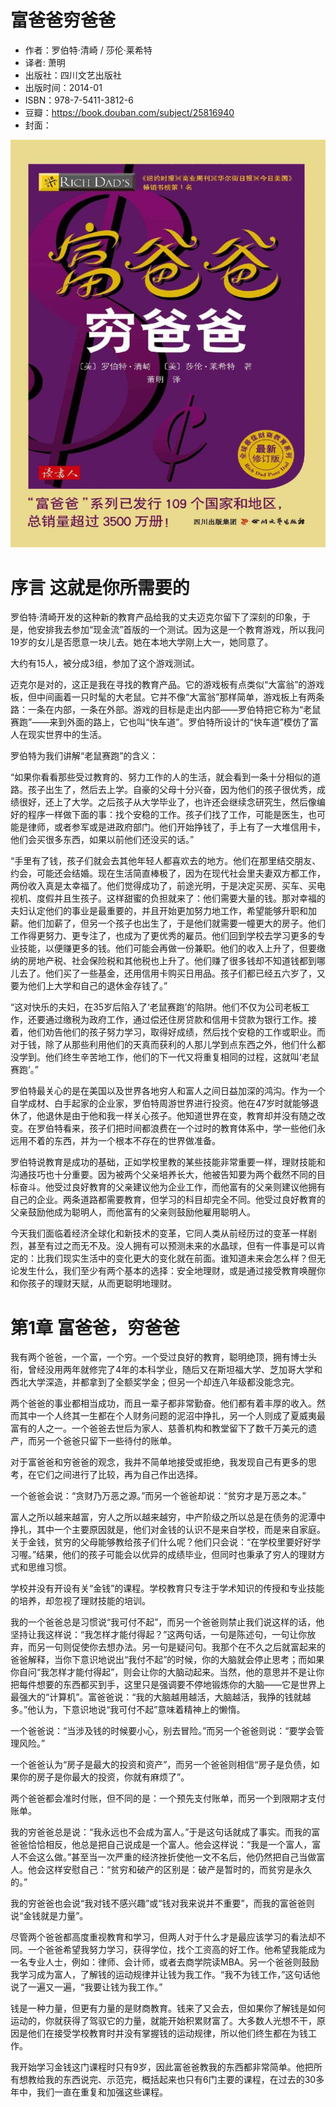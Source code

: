 # 富爸爸穷爸爸

- 作者：罗伯特·清崎 / 莎伦·莱希特
- 译者: 萧明
- 出版社：四川文艺出版社
- 出版时间：2014-01
- ISBN：978-7-5411-3812-6
- 豆瓣：https://book.douban.com/subject/25816940
- 封面：

![](../../../../image/2024/11/978-7-5411-3812-6/978-7-5411-3812-6.jpg)

# 序言 这就是你所需要的

罗伯特·清崎开发的这种新的教育产品给我的丈夫迈克尔留下了深刻的印象，于是，他安排我去参加“现金流”首版的一个测试。因为这是一个教育游戏，所以我问19岁的女儿是否愿意一块儿去。她在本地大学刚上大一，她同意了。

大约有15人，被分成3组，参加了这个游戏测试。

迈克尔是对的，这正是我在寻找的教育产品。它的游戏板有点类似“大富翁”的游戏板，但中间画着一只时髦的大老鼠。它并不像“大富翁”那样简单，游戏板上有两条路：一条在内部，一条在外部。游戏的目标是走出内部——罗伯特把它称为“老鼠赛跑”——来到外面的路上，它也叫“快车道”。罗伯特所设计的“快车道”模仿了富人在现实世界中的生活。

罗伯特为我们讲解“老鼠赛跑”的含义：

“如果你看看那些受过教育的、努力工作的人的生活，就会看到一条十分相似的道路。孩子出生了，然后去上学。自豪的父母十分兴奋，因为他们的孩子很优秀，成绩很好，还上了大学。之后孩子从大学毕业了，也许还会继续念研究生，然后像编好的程序一样做下面的事：找个安稳的工作。孩子们找了工作，可能是医生，也可能是律师，或者参军或是进政府部门。他们开始挣钱了，手上有了一大堆信用卡，他们会买很多东西，如果以前他们还没买的话。”

“手里有了钱，孩子们就会去其他年轻人都喜欢去的地方。他们在那里结交朋友、约会，可能还会结婚。现在生活简直棒极了，因为在现代社会里夫妻双方都工作，两份收入真是太幸福了。他们觉得成功了，前途光明，于是决定买房、买车、买电视机、度假并且生孩子。这样甜蜜的负担就来了：他们需要大量的钱。那对幸福的夫妇认定他们的事业是最重要的，并且开始更加努力地工作，希望能够升职和加薪。他们加薪了，但另一个孩子也出生了，于是他们就需要一幢更大的房子。他们工作得更努力、更专注了，也成为了更优秀的雇员。他们回到学校去学习更多的专业技能，以便赚更多的钱。他们可能会再做一份兼职。他们的收入上升了，但要缴纳的房地产税、社会保险税和其他税也上升了。他们赚了很多钱却不知道钱都到哪儿去了。他们买了一些基金，还用信用卡购买日用品。孩子们都已经五六岁了，又要为他们上大学和自己的退休金存钱了。”

“这对快乐的夫妇，在35岁后陷入了‘老鼠赛跑’的陷阱。他们不仅为公司老板工作，还要通过缴税为政府工作，通过偿还住房贷款和信用卡贷款为银行工作。接着，他们劝告他们的孩子努力学习，取得好成绩，然后找个安稳的工作或职业。而对于钱，除了从那些利用他们的天真而获利的人那儿学到点东西之外，他们什么都没学到。他们终生辛苦地工作，他们的下一代又将重复相同的过程，这就叫‘老鼠赛跑’。”

罗伯特最关心的是在美国以及世界各地穷人和富人之间日益加深的鸿沟。作为一个自学成材、白手起家的企业家，罗伯特周游世界进行投资。他在47岁时就能够退休了，他退休是由于他和我一样关心孩子。他知道世界在变，教育却并没有随之改变。在罗伯特看来，孩子们把时间都浪费在一个过时的教育体系中，学一些他们永远用不着的东西，并为一个根本不存在的世界做准备。

罗伯特说教育是成功的基础，正如学校里教的某些技能非常重要一样，理财技能和沟通技巧也十分重要。因为被两个父亲培养长大，他被告知要为两个截然不同的目标奋斗。他受过良好教育的父亲建议他为企业工作，而他富有的父亲则建议他拥有自己的企业。两条道路都需要教育，但学习的科目却完全不同。他受过良好教育的父亲鼓励他成为聪明人，而他富有的父亲则鼓励他雇用聪明人。

今天我们面临着经济全球化和新技术的变革，它同人类从前经历过的变革一样剧烈，甚至有过之而无不及。没人拥有可以预测未来的水晶球，但有一件事是可以肯定的：比我们现实生活中的变化更大的变化就在前面。谁知道未来会怎么样？但无论发生什么，我们至少有两个基本的选择：安全地理财，或是通过接受教育唤醒你和你孩子的理财天赋，从而更聪明地理财。

# 第1章 富爸爸，穷爸爸

我有两个爸爸，一个富，一个穷。一个受过良好的教育，聪明绝顶，拥有博士头衔，曾经没用两年就修完了4年的本科学业，随后又在斯坦福大学、芝加哥大学和西北大学深造，并都拿到了全额奖学金；但另一个却连八年级都没能念完。

两个爸爸的事业都相当成功，而且一辈子都非常勤奋。他们都有着丰厚的收入。然而其中一个人终其一生都在个人财务问题的泥沼中挣扎，另一个人则成了夏威夷最富有的人之一。一个爸爸去世后为家人、慈善机构和教堂留下了数千万美元的遗产，而另一个爸爸只留下一些待付的账单。

对于富爸爸和穷爸爸的观念，我并不简单地接受或拒绝，我发现自己有更多的思考，在它们之间进行了比较，再为自己作出选择。

一个爸爸会说：“贪财乃万恶之源。”而另一个爸爸却说：“贫穷才是万恶之本。”

富人之所以越来越富，穷人之所以越来越穷，中产阶级之所以总是在债务的泥潭中挣扎，其中一个主要原因就是，他们对金钱的认识不是来自学校，而是来自家庭。关于金钱，贫穷的父母能够教给孩子们什么呢？他们只会说：“在学校里要好好学习喔。”结果，他们的孩子可能会以优异的成绩毕业，但同时也秉承了穷人的理财方式和思维习惯。

学校并没有开设有关“金钱”的课程。学校教育只专注于学术知识的传授和专业技能的培养，却忽视了理财技能的培训。

我的一个爸爸总是习惯说“我可付不起”，而另一个爸爸则禁止我们说这样的话，他坚持让我这样说：“我怎样才能付得起？”这两句话，一句是陈述句，一句让你放弃，而另一句则促使你去想办法。另一句是疑问句。我那个在不久之后就富起来的爸爸解释，当你下意识地说出“我付不起”的时候，你的大脑就会停止思考；而如果你自问“我怎样才能付得起”，则会让你的大脑动起来。当然，他的意思并不是让你把每件想要的东西都买到手，这里只是强调要不停地锻炼你的大脑——它是世界上最强大的“计算机”。富爸爸说：“我的大脑越用越活，大脑越活，我挣的钱就越多。”他认为，下意识地说“我可付不起”意味着精神上的懒惰。

一个爸爸说：“当涉及钱的时候要小心，别去冒险。”而另一个爸爸则说：“要学会管理风险。”

一个爸爸认为“房子是最大的投资和资产”，而另一个爸爸则相信“房子是负债，如果你的房子是你最大的投资，你就有麻烦了”。

两个爸爸都会准时付账，但不同的是：一个预先支付账单，而另一个到限期才支付账单。

我的穷爸爸总是说：“我永远也不会成为富人。”于是这句话就成了事实。而我的富爸爸恰恰相反，他总是把自己说成是一个富人。他会这样说：“我是一个富人，富人不会这么做。”甚至当一次严重的经济挫折使他一文不名后，他仍然把自己当做富人。他会这样安慰自己：“贫穷和破产的区别是：破产是暂时的，而贫穷是永久的。”

我的穷爸爸也会说“我对钱不感兴趣”或“钱对我来说并不重要”，而我的富爸爸则说“金钱就是力量”。

尽管两个爸爸都高度重视教育和学习，但两人对于什么才是最应该学习的看法却不同。一个爸爸希望我努力学习，获得学位，找个工资高的好工作。他希望我能成为一名专业人士，例如：律师、会计师，或者去商学院读MBA。另一个爸爸则鼓励我学习成为富人，了解钱的运动规律并让钱为我工作。“我不为钱工作，”这句话他说了一遍又一遍，“我要让钱为我工作。”

钱是一种力量，但更有力量的是财商教育。钱来了又会去，但如果你了解钱是如何运动的，你就获得了驾驭它的力量，就能开始积累财富了。大多数人光想不干，原因是他们在接受学校教育时并没有掌握钱的运动规律，所以他们终生都在为钱工作。

我开始学习金钱这门课程时只有9岁，因此富爸爸教我的东西都非常简单。他把所有想教给我的东西说完、示范完，概括起来也只有6门主要的课程，在过去的30多年中，我们一直在重复和加强这些课程。


